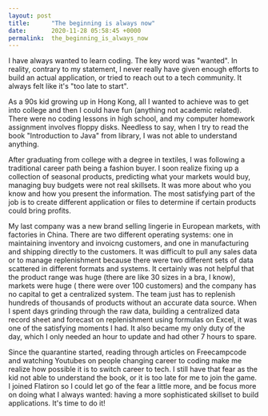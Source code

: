 ```yaml
---
layout: post
title:      "The beginning is always now"
date:       2020-11-28 05:58:45 +0000
permalink:  the_beginning_is_always_now
---
```



I have always wanted to learn coding. The key word was "wanted". 
In reality, contrary to my statement, I never really have given enough efforts to build an actual application, or tried to reach out to a tech community. It always felt like it's "too late to start".

As a 90s kid growing up in Hong Kong, all I wanted to achieve was to get into college and then I could have fun (anything not academic related). There were no coding lessons in high school, and my computer homework assignment involves floppy disks. Needless to say, when I try to read the book "Introduction to Java" from library, I was not able to understand anything.

After graduating from college with a degree in textiles, I was following a traditional career path being a fashion buyer. I soon realize fixing up a collection of seasonal products, predicting what your markets would buy, managing buy budgets were not real skillsets. It was more about who you know and how you present the information. The most satisfying part of the job is to create different application or files to determine if certain products could bring profits.

My last company was a new brand selling lingerie in European markets, with factories in China. There are two different operating systems: one in maintaining inventory and invoicng customers, and one in manufacturing and shipping directly to the customers. It was difficult to pull any sales data or to manage replenishment because there were two different sets of data scattered in different formats and systems. It certainly was not helpful that the product range was huge (there are like 30 sizes in a bra, I know), markets were huge ( there were over 100 customers) and the company has no capital to get a centralized system. The team just has to replenish hundreds of thousands of products without an accurate data source. When I spent days grinding through the raw data, building a centralized data record sheet and forecast on replenishment using formulas on Excel, it was one of the satisfying moments I had. It also became my only duty of the day, which I only needed an hour to update and had other 7 hours to spare.

Since the quarantine started, reading through articles on Freecampcode and watching Youtubes on people changing career to coding make me realize how possible it is to switch career to tech. I still have that fear as the kid not able to understand the book, or it is too late for me to join the game. I joined Flatiron so I could let go of the fear a little more, and be focus more on doing what I always wanted: having a more sophisticated skillset to build applications. It's time to do it!


